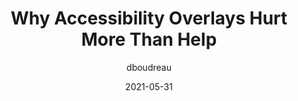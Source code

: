 ---
author: dboudreau
date: 2021-05-31
permalink: false
publisher: uxdesigncc
tags:
  - accessibility
target_url: https://uxdesign.cc/the-single-biggest-threat-to-the-future-of-digital-accessibility-d5a9e411f33f
title: Why Accessibility Overlays Hurt More Than Help
---